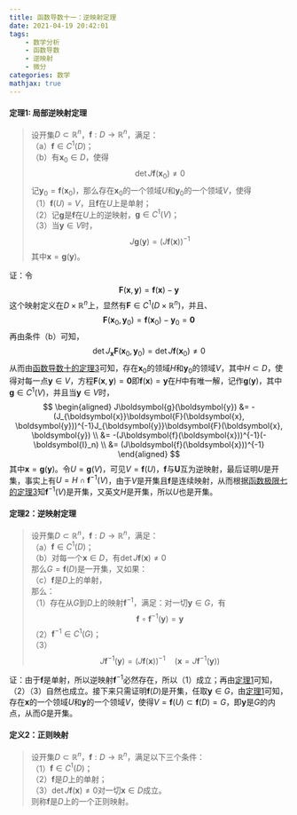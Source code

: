 ```yaml
---
title: 函数导数十一：逆映射定理
date: 2021-04-19 20:42:01
tags:
    - 数学分析
    - 函数导数
    - 逆映射
    - 微分
categories: 数学
mathjax: true
---
```


#### 定理1: 局部逆映射定理
> 设开集$D \subset \mathbb{R}^n$，$\boldsymbol{f}: D \to \mathbb{R}^n$，满足：<br/>
（a）$\boldsymbol{f} \in C^1(D)$； <br/>
（b）有$\boldsymbol{x}_0 \in D$，使得
$$
    \det J\boldsymbol{f}(\boldsymbol{x}_0) \ne 0
$$
记$\boldsymbol{y}_0 = \boldsymbol{f}(\boldsymbol{x}_0)$，那么存在$\boldsymbol{x}_0$的一个领域$U$和$\boldsymbol{y}_0$的一个领域$V$，使得 <br/>
（1）$\boldsymbol{f}(U) = V$，且$\boldsymbol{f}$在$U$上是单射；<br/>
（2）记$\boldsymbol{g}$是$\boldsymbol{f}$在$U$上的逆映射，$\boldsymbol{g} \in C^1(V)$；<br/>
（3）当$\boldsymbol{y} \in V$时，
$$
    J\boldsymbol{g}(\boldsymbol{y}) = (J\boldsymbol{f}(\boldsymbol{x}))^{-1}
$$
其中$\boldsymbol{x} = \boldsymbol{g}(\boldsymbol{y})$。

<!--more-->

证：令
$$
    \boldsymbol{F}(\boldsymbol{x}, \boldsymbol{y}) = \boldsymbol{f}(\boldsymbol{x}) - \boldsymbol{y}
$$
这个映射定义在$D \times \mathbb{R}^n$上，显然有$\boldsymbol{F} \in C^1(D \times \mathbb{R}^n)$，并且、
$$
    \boldsymbol{F}(\boldsymbol{x}_0, \boldsymbol{y}_0) = \boldsymbol{f}(\boldsymbol{x}_0) - \boldsymbol{y}_0 = \boldsymbol{0}
$$
再由条件（b）可知，
$$
    \det J_{\boldsymbol{x}} \boldsymbol{F} (\boldsymbol{x}_0, \boldsymbol{y}_0) = \det J\boldsymbol{f}(\boldsymbol{x}_0) \ne 0
$$
从而由[函数导数十的定理3](https://gamersover.github.io/2021/04/13/函数导数10/#定理3：隐映射定理)可知，存在$\boldsymbol{x}_0$的领域$H$和$\boldsymbol{y}_0$的领域$V$，其中$H \subset D$，使得对每一点$\boldsymbol{y} \in V$，方程$\boldsymbol{F}(\boldsymbol{x}, \boldsymbol{y}) = \boldsymbol{0}$即$\boldsymbol{f}(\boldsymbol{x}) = \boldsymbol{y}$在$H$中有唯一解，记作$\boldsymbol{g}(\boldsymbol{y})$，其中$\boldsymbol{g} \in C^1(V)$，并且当$\boldsymbol{y} \in V$时，
$$
    \begin{aligned}
    J\boldsymbol{g}(\boldsymbol{y}) &= -(J_{\boldsymbol{x}}\boldsymbol{F}(\boldsymbol{x}, \boldsymbol{y}))^{-1}J_{\boldsymbol{y}}\boldsymbol{F}(\boldsymbol{x}, \boldsymbol{y}) \\
    &= -(J\boldsymbol{f}(\boldsymbol{x}))^{-1}(-\boldsymbol{I}_n) \\
    &= (J\boldsymbol{f}(\boldsymbol{x}))^{-1}
    \end{aligned}
$$
其中$\boldsymbol{x} = \boldsymbol{g}(\boldsymbol{y})$。令$U = \boldsymbol{g}(V)$，可见$V = \boldsymbol{f}(U)$，$\boldsymbol{f}$与$\boldsymbol{U}$互为逆映射，最后证明$U$是开集，事实上有$U = H \cap \boldsymbol{f}^{-1}(V)$，由于$V$是开集且$\boldsymbol{f}$是连续映射，从而根据[函数极限七的定理3](https://gamersover.github.io/2021/01/21/函数极限7/#定理3)知$\boldsymbol{f}^{-1}(V)$是开集，又英文$H$是开集，所以$U$也是开集。

#### 定理2：逆映射定理
> 设开集$D \subset \mathbb{R}^n$，$\boldsymbol{f}: D \to \mathbb{R}^n$，满足：<br/>
（a）$\boldsymbol{f} \in C^1(D)$；<br/>
（b）对每一个$\boldsymbol{x} \in D$，有$\det J\boldsymbol{f}(\boldsymbol{x}) \ne 0$ <br />
那么$G = \boldsymbol{f}(D)$是一开集，又如果：<br/>
（c）$\boldsymbol{f}$是$D$上的单射，<br/>
那么：<br/>
（1）存在从$G$到$D$上的映射$\boldsymbol{f}^{-1}$，满足：对一切$\boldsymbol{y} \in G$，有
$$
    \boldsymbol{f} \circ \boldsymbol{f}^{-1}(\boldsymbol{y}) = \boldsymbol{y}
$$
（2）$\boldsymbol{f}^{-1} \in C^1(G)$；<br/>
（3）
$$
    J\boldsymbol{f}^{-1}(\boldsymbol{y}) = (J\boldsymbol{f}(\boldsymbol{x}))^{-1} \quad (\boldsymbol{x} = J\boldsymbol{f}^{-1}(\boldsymbol{y}))
$$

证：由于$\boldsymbol{f}$是单射，所以逆映射$\boldsymbol{f}^{-1}$必然存在，所以（1）成立；再由[定理1](https://gamersover.github.io/2021/04/19/函数导数11/#定理1-局部逆映射定理)可知，（2）（3）自然也成立。接下来只需证明$\boldsymbol{f}(D)$是开集，任取$\boldsymbol{y} \in G$，由[定理1](https://gamersover.github.io/2021/04/19/函数导数11/#定理1-局部逆映射定理)可知，存在$\boldsymbol{x}$的一个领域$U$和$\boldsymbol{y}$的一个领域$V$，使得$V = \boldsymbol{f}(U) \subset \boldsymbol{f}(D) = G$，即$\boldsymbol{y}$是$G$的内点，从而$G$是开集。

#### 定义2：正则映射
> 设开集$D \subset \mathbb{R}^n$，$\boldsymbol{f}: D \to \mathbb{R}^n$，满足以下三个条件：<br/>
（1）$\boldsymbol{f} \in C^1(D)$；<br/>
（2）$\boldsymbol{f}$是$D$上的单射；<br/>
（3）$\det J\boldsymbol{f}(\boldsymbol{x}) \ne 0$对一切$\boldsymbol{x} \in D$成立。<br/>
则称$\boldsymbol{f}$是$D$上的一个正则映射。
